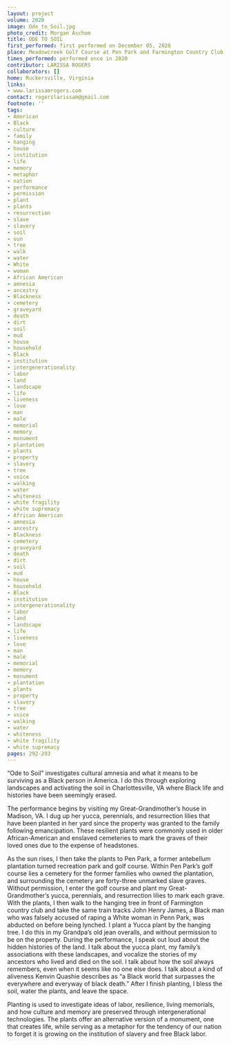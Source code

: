 ```yaml
---
layout: project
volume: 2020
image: Ode_to_Soil.jpg
photo_credit: Morgan Aschom
title: ODE TO SOIL
first_performed: first performed on December 05, 2020
place: Meadowcreek Golf Course at Pen Park and Farmington Country Club
times_performed: performed once in 2020
contributor: LARISSA ROGERS
collaborators: []
home: Ruckersville, Virginia
links:
- www.larissamrogers.com
contact: rogerslarissam@gmail.com
footnote: ''
tags:
- American
- Black
- culture
- family
- hanging
- house
- institution
- life
- memory
- metaphor
- nation
- performance
- permission
- plant
- plants
- resurrection
- slave
- slavery
- soil
- sun
- tree
- walk
- water
- White
- woman
- African American
- amnesia
- ancestry
- Blackness
- cemetery
- graveyard
- death
- dirt
- soil
- mud
- house
- household
- Black
- institution
- intergenerationality
- labor
- land
- landscape
- life
- liveness
- love
- man
- male
- memorial
- memory
- monument
- plantation
- plants
- property
- slavery
- tree
- voice
- walking
- water
- whiteness
- white fragility
- white supremacy
- African American
- amnesia
- ancestry
- Blackness
- cemetery
- graveyard
- death
- dirt
- soil
- mud
- house
- household
- Black
- institution
- intergenerationality
- labor
- land
- landscape
- life
- liveness
- love
- man
- male
- memorial
- memory
- monument
- plantation
- plants
- property
- slavery
- tree
- voice
- walking
- water
- whiteness
- white fragility
- white supremacy
pages: 292-293
---
```


“Ode to Soil” investigates cultural amnesia and what it means to be surviving as a Black person in America. I do this through exploring landscapes and activating the soil in Charlottesville, VA where Black life and histories have been seemingly erased. 

The performance begins by visiting my Great-Grandmother’s house in Madison, VA. I dug up her yucca, perennials, and resurrection lilies that have been planted in her yard since the property was granted to the family following emancipation. These resilient plants were commonly used in older African-American and enslaved cemeteries to mark the graves of their loved ones due to the expense of headstones. 

As the sun rises, I then take the plants to Pen Park, a former antebellum plantation turned recreation park and golf course. Within Pen Park’s golf course lies a cemetery for the former families who owned the plantation, and surrounding the cemetery are forty-three unmarked slave graves. Without permission, I enter the golf course and plant my Great-Grandmother’s yucca, perennials, and resurrection lilies to mark each grave. With the plants, I then walk to the hanging tree in front of Farmington country club and take the same train tracks John Henry James, a Black man who was falsely accused of raping a White woman in Penn Park, was abducted on before being lynched. I plant a Yucca plant by the hanging tree. I do this in my Grandpa’s old jean overalls, and without permission to be on the property. During the performance, I speak out loud about the hidden histories of the land. I talk about the yucca plant, my family’s associations with these landscapes, and vocalize the stories of my ancestors who lived and died on the soil. I talk about how the soil always remembers, even when it seems like no one else does. I talk about a kind of aliveness Kenvin Quashie describes as “a Black world that surpasses the everywhere and everyway of black death.” After I finish planting, I bless the soil, water the plants, and leave the space.

Planting is used to investigate ideas of labor, resilience, living memorials, and how culture and memory are preserved through intergenerational technologies. The plants offer an alternative version of a monument, one that creates life, while serving as a metaphor for the tendency of our nation to forget it is growing on the institution of slavery and free Black labor.